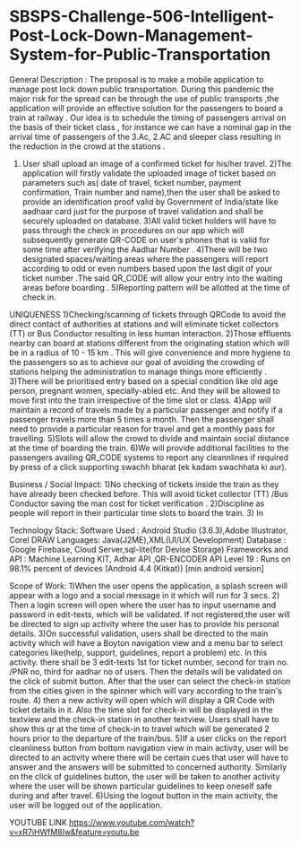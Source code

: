 # SBSPS-Challenge-506-Intelligent-Post-Lock-Down-Management-System-for-Public-Transportation
General Description :
The proposal is to make a mobile application to manage post lock down public transportation. During this pandemic the major risk for the spread can be through the use of public transports ,the application will provide an effective solution for the passengers to board a train at railway .
Our idea is to schedule the timing of passengers arrival on the basis of their ticket class , for instance we can have a nominal gap in the arrival time of passengers of the 3.Ac, 2.AC and sleeper class  resulting in the reduction in the crowd at the stations .
1) User shall upload an image of a confirmed ticket for his/her travel.
2)The application will firstly validate the uploaded  image of ticket based on parameters such as( date of travel, ticket number, payment confirmation, Train number and name),then the user shall be asked to provide an identification proof valid by Government of India/state like aadhaar card just for the purpose of travel validation and shall be securely uploaded on database.
3)All valid ticket holders will have to pass through the check in procedures on our app which will subsequently generate QR-CODE  on user's phones that is valid for some time after verifying the Aadhar Number .
4)There  will be two designated  spaces/waiting areas where the passengers will report according to odd or even numbers based upon the last digit of your ticket number .The said QR_CODE will allow your entry into the waiting areas before boarding .
5)Reporting pattern will be allotted at the time of check in.

UNIQUENESS
1)Checking/scanning of tickets through QRCode to  avoid the direct contact of authorities at stations and will eliminate  ticket collectors (TT) or Bus Conductor resulting in less human interaction.
2)Those effluents nearby can board at stations different from the originating station  which will be in a radius of 10 - 15 km . This will give convenience and more hygiene to the passengers so as to achieve our goal of avoiding the crowding of stations helping the administration to manage things more efficiently .
3)There will be prioritised entry based on a special condition like old age person, pregnant women, specially-abled etc. And they will be allowed to move first into the train irrespective of the time slot or class. 
4)App will maintain a record of travels made by a particular passenger and notify if a passenger travels more than 5 times a month. Then the passenger shall need to provide a particular reason for travel and get a monthly pass for travelling.
5)Slots will allow the crowd to divide and maintain social distance at the time of boarding the train.
6)We will provide additional facilities to the passengers availing QR_CODE systems to report any cleannlines if required by press of a click supporting swachh bharat (ek kadam swachhata ki aur).

Business / Social Impact:
1)No checking of tickets inside the train as they have already been checked before. This will avoid ticket collector (TT) /Bus Conductor saving the man cost for ticket verification .
2)Discipline as people will report in their particular time slots to board the train. 
3) In

Technology Stack:
Software Used : Android Studio (3.6.3),Adobe Illustrator, Corel DRAW
Languages: Java(J2ME),XML(UI/UX Development)
Database : Google Firebase, Cloud Server,sql-lite(for Devise Storage)
Frameworks and API : Machine Learning KIT, Adhar API ,QR-ENCODER
API Level 19 : Runs on 98.1% percent of devices (Android 4.4 (Kitkat)) [min android version]


Scope of Work:
1)When the user opens the application, a splash screen will appear with a logo and a social message in it which will run for 3 secs.
2) Then a login screen will open where the user has to input username and password in edit-texts, which will be validated. If not registered,the user will be directed to sign up activity where the user has to provide his personal details.
3)On successful validation, users shall be directed to the main activity which will have a Boyton navigation view and a menu bar to select categories like(help, support, guidelines, report a problem) etc. In this activity. there shall be 3 edit-texts 1st for ticket number, second for train no. /PNR  no, third for aadhar no of users. Then the details will be validated on the click of submit button. 
After that the user can select the check-in station from the cities given in the spinner which will vary according to the train's route. 
4) then a new activity will open which will display a QR Code with ticket details in it. Also the time slot for check-in will be displayed in the textview and the check-in station in another textview. 
Users shall have to show this qr at the time of check-in to travel which will be generated 2 hours prior to the departure of the train/bus. 
5)If a user clicks on the report cleanliness button from bottom navigation view in main activity, user will be directed to an activity where there will be certain cues that user will have to answer and the answers will be submitted to concerned authority. 
Similarly on the click of guidelines button, the user will be taken to another activity where the user will be shown particular guidelines to keep oneself safe during and after travel. 
6)Using the logout button in the main activity, the user will be logged out of the application.

YOUTUBE LINK
https://www.youtube.com/watch?v=xR7iHWfM8lw&feature=youtu.be
